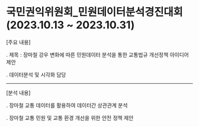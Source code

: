 # 국민권익위원회_민원데이터분석경진대회 (2023.10.13 ~ 2023.10.31)

[주요 내용]


. 제목 : 장마철 강우 변화에 따른 민원데이터 분석을 통한 교통법규 개선정책 아이디어 제안

. 데이터분석 및 시각화 담당

---

[분석 내용]



. 장마철 교통 데이터를 활용하여 데이터간 상관관계 분석


. 장마철 교통 민원 및 교통 환경 개선을 위한 안전 정책 제안


